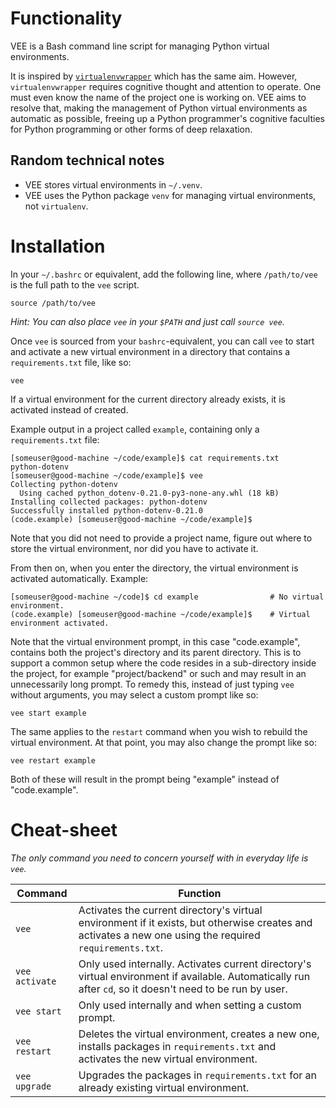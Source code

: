 # Functionality

VEE is a Bash command line script for managing Python virtual environments.

It is inspired by [`virtualenvwrapper`](https://virtualenvwrapper.readthedocs.io/en/latest/) which has the same aim. However, `virtualenvwrapper` requires cognitive thought and attention to operate. One must even know the name of the project one is working on. VEE aims to resolve that, making the management of Python virtual environments as automatic as possible, freeing up a Python programmer's cognitive faculties for Python programming or other forms of deep relaxation.

## Random technical notes
* VEE stores virtual environments in `~/.venv`.
* VEE uses the Python package `venv` for managing virtual environments, not `virtualenv`.

# Installation

In your `~/.bashrc` or equivalent, add the following line, where `/path/to/vee` is the full path to the `vee` script.

    source /path/to/vee

*Hint: You can also place `vee` in your `$PATH` and just call `source vee`.*

Once `vee` is sourced from your `bashrc`-equivalent, you can call `vee` to start and activate a new virtual environment in a directory that contains a `requirements.txt` file, like so:

    vee

If a virtual environment for the current directory already exists, it is activated instead of created.

Example output in a project called `example`, containing only a `requirements.txt` file:

    [someuser@good-machine ~/code/example]$ cat requirements.txt 
    python-dotenv
    [someuser@good-machine ~/code/example]$ vee
    Collecting python-dotenv
      Using cached python_dotenv-0.21.0-py3-none-any.whl (18 kB)
    Installing collected packages: python-dotenv
    Successfully installed python-dotenv-0.21.0
    (code.example) [someuser@good-machine ~/code/example]$ 

Note that you did not need to provide a project name, figure out where to store the virtual environment, nor did you have to activate it.

From then on, when you enter the directory, the virtual environment is activated automatically. Example:

    [someuser@good-machine ~/code]$ cd example                # No virtual environment.
    (code.example) [someuser@good-machine ~/code/example]$    # Virtual environment activated.

Note that the virtual environment prompt, in this case "code.example", contains both the project's directory and its parent directory. This is to support a common setup where the code resides in a sub-directory inside the project, for example "project/backend" or such and may result in an unnecessarily long prompt. To remedy this, instead of just typing `vee` without arguments, you may select a custom prompt like so:

    vee start example

The same applies to the `restart` command when you wish to rebuild the virtual environment. At that point, you may also change the prompt like so:

    vee restart example

Both of these will result in the prompt being "example" instead of "code.example".

# Cheat-sheet

*The only command you need to concern yourself with in everyday life is `vee`.*

| Command        | Function                                                                                                                                                   |
| -------------- | ---------------------------------------------------------------------------------------------------------------------------------------------------------- |
| `vee`          | Activates the current directory's virtual environment if it exists, but otherwise creates and activates a new one using the required `requirements.txt`.   |
| `vee activate` | Only used internally. Activates current directory's virtual environment if available. Automatically run after `cd`, so it doesn't need to be run by user.  |
| `vee start`    | Only used internally and when setting a custom prompt.                                                                                                     |
| `vee restart`  | Deletes the virtual environment, creates a new one, installs packages in `requirements.txt` and activates the new virtual environment.                     |
| `vee upgrade`  | Upgrades the packages in `requirements.txt` for an already existing virtual environment.                                                                   |
